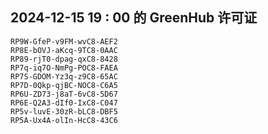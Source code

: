 ## 2024-12-15 19 : 00 的 GreenHub 许可证
```
RP9W-GfeP-v9FM-wvC8-AEF2
RP8E-bOVJ-aKcq-9TC8-0AAC
RP89-rjT0-dpag-qxC8-8428
RP7q-iq7O-NmPg-POC8-FAEA
RP7S-GDOM-Yz3q-z9C8-65AC
RP7D-0Qkp-qjBC-NOC8-C6A5
RP6U-ZD73-j8aT-6vC8-5D67
RP6E-Q2A3-dIf0-IxC8-C047
RP5v-luvE-30zR-bLC8-DBF5
RP5A-Ux4A-olIn-HcC8-43C6
```
